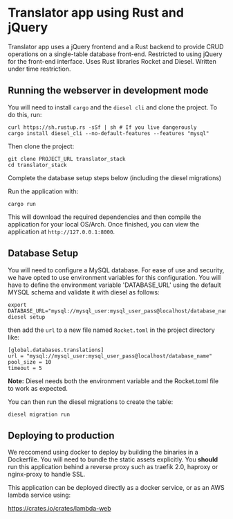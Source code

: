 # Translator app using Rust and jQuery

Translator app uses a jQuery frontend and a Rust backend to provide CRUD operations on a single-table database front-end. Restricted to using jQuery for the front-end interface. Uses Rust libraries Rocket and Diesel. Written under time restriction.

## Running the webserver in development mode

You will need to install `cargo` and the `diesel cli` and clone the project. To do this, run:

```
curl https://sh.rustup.rs -sSf | sh # If you live dangerously
cargo install diesel_cli --no-default-features --features "mysql"
```

Then clone the project:

```
git clone PROJECT_URL translator_stack
cd translator_stack
```

Complete the database setup steps below (including the diesel migrations)

Run the application with:

```
cargo run
```

This will download the required dependencies and then compile the application for your local OS/Arch. Once finished, you can view the application at `http://127.0.0.1:8000`.

## Database Setup

You will need to configure a MySQL database. For ease of use and security, we have opted to use environment variables for this configuration. You will have to define the environment variable 'DATABASE_URL' using the default MYSQL schema and validate it with diesel as follows:

```
export DATABASE_URL="mysql://mysql_user:mysql_user_pass@localhost/database_name"
diesel setup
```

then add the `url` to a new file named `Rocket.toml` in the project directory like:

```
[global.databases.translations]
url = "mysql://mysql_user:mysql_user_pass@localhost/database_name"
pool_size = 10
timeout = 5
```

**Note:** Diesel needs both the environment variable and the Rocket.toml file to work as expected.

You can then run the diesel migrations to create the table:

```
diesel migration run
````

## Deploying to production

We reccomend using docker to deploy by building the binaries in a Dockerfile. You will need to bundle the static assets explicitly. You **should** run this application behind a reverse proxy such as traefik 2.0, haproxy or nginx-proxy to handle SSL.

This application can be deployed directly as a docker service, or as an AWS lambda service using:

https://crates.io/crates/lambda-web